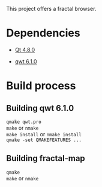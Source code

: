 This project offers a fractal browser.

# Dependencies

- [Qt 4.8.0](http://qt-project.org/downloads/)
  
- [qwt 6.1.0](http://sourceforge.net/projects/qwt/)

# Build process

## Building qwt 6.1.0
   `qmake qwt.pro`   
   `make` or `nmake`  
   `make install` or `nmake install`   
   `qmake -set QMAKEFEATURES ...`   
   
## Building fractal-map
   `qmake`   
   `make` or `nmake`
